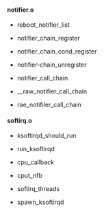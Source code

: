 

#### notifier.o

* reboot_notifier_list

* notifier_chain_register
* notifier_chain_cond_register
* notifier-chain_unregister

* notifier_call_chain


* __raw_notifier_call_chain
* rae_notifiler_call_chain




#### softirq.o


* ksoftirqd_should_run
* run_ksoftirqd

* cpu_callback
* cput_nfb
* softirq_threads
* spawn_ksoftirqd





